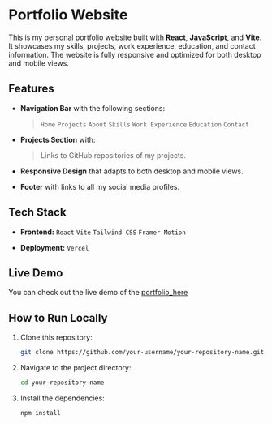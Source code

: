 # Portfolio Website

This is my personal portfolio website built with **React**, **JavaScript**, and **Vite**. It showcases my skills, projects, work experience, education, and contact information. The website is fully responsive and optimized for both desktop and mobile views.

## Features

- **Navigation Bar** with the following sections:
  
   > `Home`
   > `Projects`
   > `About`
   > `Skills`
   > `Work Experience`
   > `Education`
   > `Contact`
      
- **Projects Section** with:
  > Links to GitHub repositories of my projects.
  

- **Responsive Design** that adapts to both desktop and mobile views.

- **Footer** with links to all my social media profiles.

## Tech Stack

- **Frontend:**
  `React`
  `Vite`
  `Tailwind CSS`
  `Framer Motion`

- **Deployment:**
  `Vercel`

## Live Demo

You can check out the live demo of the [portfolio_here](https://portfolio-lokeshsai.vercel.app/) 

## How to Run Locally

1. Clone this repository:
   ```bash
   git clone https://github.com/your-username/your-repository-name.git
2. Navigate to the project directory:
   ```bash
   cd your-repository-name
3. Install the dependencies:
   ```bash
   npm install

